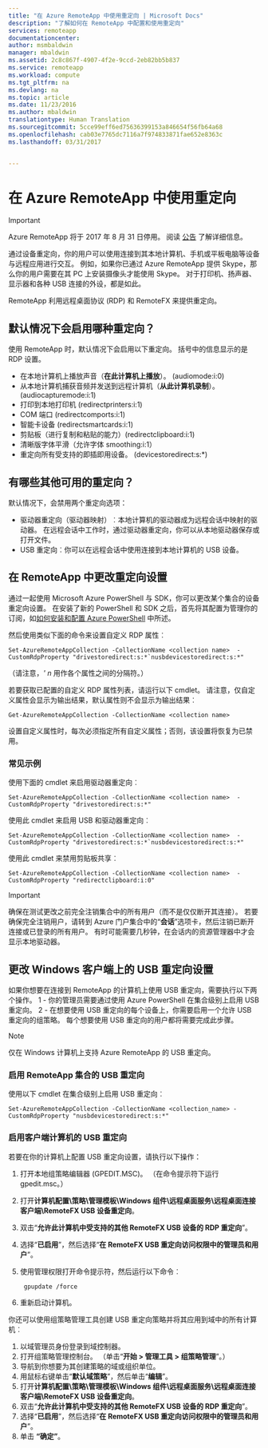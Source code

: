 ```yaml
---
title: "在 Azure RemoteApp 中使用重定向 | Microsoft Docs"
description: "了解如何在 RemoteApp 中配置和使用重定向"
services: remoteapp
documentationcenter: 
author: msmbaldwin
manager: mbaldwin
ms.assetid: 2c8c867f-4907-4f2e-9ccd-2eb82bb5b837
ms.service: remoteapp
ms.workload: compute
ms.tgt_pltfrm: na
ms.devlang: na
ms.topic: article
ms.date: 11/23/2016
ms.author: mbaldwin
translationtype: Human Translation
ms.sourcegitcommit: 5cce99eff6ed75636399153a846654f56fb64a68
ms.openlocfilehash: cab03e7765dc7116a7f974833871fae652e8363c
ms.lasthandoff: 03/31/2017


---
```

# <a name="using-redirection-in-azure-remoteapp"></a>在 Azure RemoteApp 中使用重定向
> [!IMPORTANT]
> Azure RemoteApp 将于 2017 年 8 月 31 日停用。 阅读 [公告](https://go.microsoft.com/fwlink/?linkid=821148) 了解详细信息。
> 
> 

通过设备重定向，你的用户可以使用连接到其本地计算机、手机或平板电脑等设备与远程应用进行交互。 例如，如果你已通过 Azure RemoteApp 提供 Skype，那么你的用户需要在其 PC 上安装摄像头才能使用 Skype。 对于打印机、扬声器、显示器和各种 USB 连接的外设，都是如此。

RemoteApp 利用远程桌面协议 (RDP) 和 RemoteFX 来提供重定向。

## <a name="what-redirection-is-enabled-by-default"></a>默认情况下会启用哪种重定向？
使用 RemoteApp 时，默认情况下会启用以下重定向。 括号中的信息显示的是 RDP 设置。

* 在本地计算机上播放声音（**在此计算机上播放**）。 (audiomode:i:0)
* 从本地计算机捕获音频并发送到远程计算机（**从此计算机录制**）。 (audiocapturemode:i:1)
* 打印到本地打印机 (redirectprinters:i:1)
* COM 端口 (redirectcomports:i:1)
* 智能卡设备 (redirectsmartcards:i:1)
* 剪贴板（进行复制和粘贴的能力）(redirectclipboard:i:1)
* 清晰版字体平滑（允许字体 smoothing:i:1）
* 重定向所有受支持的即插即用设备。 (devicestoredirect:s:*)

## <a name="what-other-redirection-is-available"></a>有哪些其他可用的重定向？
默认情况下，会禁用两个重定向选项：

* 驱动器重定向（驱动器映射）︰本地计算机的驱动器成为远程会话中映射的驱动器。 在远程会话中工作时，通过驱动器重定向，你可以从本地驱动器保存或打开文件。
* USB 重定向︰你可以在远程会话中使用连接到本地计算机的 USB 设备。

## <a name="change-your-redirection-settings-in-remoteapp"></a>在 RemoteApp 中更改重定向设置
通过一起使用 Microsoft Azure PowerShell 与 SDK，你可以更改某个集合的设备重定向设置。 在安装了新的 PowerShell 和 SDK 之后，首先将其配置为管理你的订阅，如[如何安装和配置 Azure PowerShell](/powershell/azureps-cmdlets-docs) 中所述。

然后使用类似下面的命令来设置自定义 RDP 属性︰

    Set-AzureRemoteAppCollection -CollectionName <collection name>  -CustomRdpProperty "drivestoredirect:s:*`nusbdevicestoredirect:s:*"

（请注意，*' n* 用作各个属性之间的分隔符。）

若要获取已配置的自定义 RDP 属性列表，请运行以下 cmdlet。 请注意，仅自定义属性会显示为输出结果，默认属性则不会显示为输出结果︰  

    Get-AzureRemoteAppCollection -CollectionName <collection name>

设置自定义属性时，每次必须指定所有自定义属性；否则，该设置将恢复为已禁用。   

### <a name="common-examples"></a>常见示例
使用下面的 cmdlet 来启用驱动器重定向︰  

    Set-AzureRemoteAppCollection -CollectionName <collection name>  -CustomRdpProperty "drivestoredirect:s:*"

使用此 cmdlet 来启用 USB 和驱动器重定向︰

    Set-AzureRemoteAppCollection -CollectionName <collection name>  -CustomRdpProperty "drivestoredirect:s:*`nusbdevicestoredirect:s:*"

使用此 cmdlet 来禁用剪贴板共享︰  

    Set-AzureRemoteAppCollection -CollectionName <collection name>  -CustomRdpProperty "redirectclipboard:i:0"

> [!IMPORTANT]
> 确保在测试更改之前完全注销集合中的所有用户（而不是仅仅断开其连接）。 若要确保完全注销用户，请转到 Azure 门户集合中的“**会话**”选项卡，然后注销已断开连接或已登录的所有用户。 有时可能需要几秒钟，在会话内的资源管理器中才会显示本地驱动器。
> 
> 

## <a name="change-usb-redirection-settings-on-your-windows-client"></a>更改 Windows 客户端上的 USB 重定向设置
如果你想要在连接到 RemoteApp 的计算机上使用 USB 重定向，需要执行以下两个操作。 1 - 你的管理员需要通过使用 Azure PowerShell 在集合级别上启用 USB 重定向。 2 - 在想要使用 USB 重定向的每个设备上，你需要启用一个允许 USB 重定向的组策略。 每个想要使用 USB 重定向的用户都将需要完成此步骤。

> [!NOTE]
> 仅在 Windows 计算机上支持 Azure RemoteApp 的 USB 重定向。
> 
> 

### <a name="enable-usb-redirection-for-the-remoteapp-collection"></a>启用 RemoteApp 集合的 USB 重定向
使用以下 cmdlet 在集合级别上启用 USB 重定向︰

    Set-AzureRemoteAppCollection -CollectionName <collection_name> -CustomRdpProperty "nusbdevicestoredirect:s:*"

### <a name="enable-usb-redirection-for-the-client-computer"></a>启用客户端计算机的 USB 重定向
若要在你的计算机上配置 USB 重定向设置，请执行以下操作：

1. 打开本地组策略编辑器 (GPEDIT.MSC)。 （在命令提示符下运行 gpedit.msc。）
2. 打开**计算机配置\策略\管理模板\Windows 组件\远程桌面服务\远程桌面连接客户端\RemoteFX USB 设备重定向**。
3. 双击“**允许此计算机中受支持的其他 RemoteFX USB 设备的 RDP 重定向**”。
4. 选择“**已启用**”，然后选择“**在 RemoteFX USB 重定向访问权限中的管理员和用户**”。
5. 使用管理权限打开命令提示符，然后运行以下命令︰
   
        gpupdate /force
6. 重新启动计算机。

你还可以使用组策略管理工具创建 USB 重定向策略并将其应用到域中的所有计算机︰

1. 以域管理员身份登录到域控制器。
2. 打开组策略管理控制台。 （单击“**开始 > 管理工具 > 组策略管理**”。）
3. 导航到你想要为其创建策略的域或组织单位。
4. 用鼠标右键单击“**默认域策略**”，然后单击“**编辑**”。
5. 打开**计算机配置\策略\管理模板\Windows 组件\远程桌面服务\远程桌面连接客户端\RemoteFX USB 设备重定向**。
6. 双击“**允许此计算机中受支持的其他 RemoteFX USB 设备的 RDP 重定向**”。
7. 选择“**已启用**”，然后选择“**在 RemoteFX USB 重定向访问权限中的管理员和用户**”。
8. 单击 **“确定”**。  


